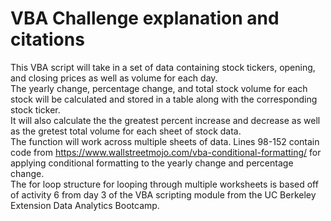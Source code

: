 # VBA Challenge explanation and citations
This VBA script will take in a set of data containing stock tickers, opening, and closing prices as well as volume for each day. <br />
The yearly change, percentage change, and total stock volume for each stock will be calculated and stored in a table along with the corresponding stock ticker. <br />
It will also calculate the the greatest percent increase and decrease as well as the gretest total volume for each sheet of stock data.  <br />
The function will work across multiple sheets of data. Lines 98-152 contain code from https://www.wallstreetmojo.com/vba-conditional-formatting/ for applying conditional formatting to the yearly change and percentage change. <br />
The for loop structure for looping through multiple worksheets is based off of activity 6 from day 3 of the VBA scripting module from the UC Berkeley Extension Data Analytics Bootcamp.
